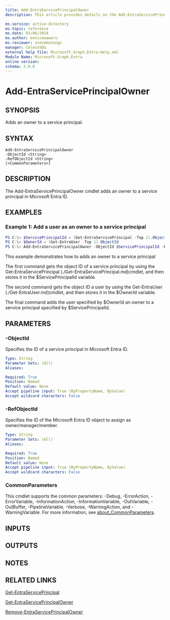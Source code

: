 ```yaml
---
title: Add-EntraServicePrincipalOwner
description: This article provides details on the Add-EntraServicePrincipalOwner command.

ms.service: active-directory
ms.topic: reference
ms.date: 03/06/2024
ms.author: eunicewaweru
ms.reviewer: stevemutungi
manager: CelesteDG
external help file: Microsoft.Graph.Entra-Help.xml
Module Name: Microsoft.Graph.Entra
online version:
schema: 2.0.0
---
```


# Add-EntraServicePrincipalOwner

## SYNOPSIS
Adds an owner to a service principal.

## SYNTAX

```
Add-EntraServicePrincipalOwner 
-ObjectId <String> 
-RefObjectId <String> 
[<CommonParameters>]
```

## DESCRIPTION
The Add-EntraServicePrincipalOwner cmdlet adds an owner to a service principal in Microsoft Entra ID.

## EXAMPLES

### Example 1: Add a user as an owner to a service principal

```powershell
PS C:\> $ServicePrincipalId = (Get-EntraServicePrincipal -Top 1).ObjectId
PS C:\> $OwnerId = (Get-EntraUser -Top 1).ObjectId
PS C:\> Add-EntraServicePrincipalOwner -ObjectId $ServicePrincipalId -RefObjectId -$OwnerId
```

This example demonstrates how to adds an owner to a service principal

The first command gets the object ID of a service principal by using the Get-EntraServicePrincipal (./Get-EntraServicePrincipal.md)cmdlet, and then stores it in the $ServicePrincipalId variable.

The second command gets the object ID a user by using the Get-EntraUser (./Get-EntraUser.md)cmdlet, and then stores it in the $OwnerId variable.

The final command adds the user specified by $OwnerId an owner to a service principal specified by $ServicePrincipalId.

## PARAMETERS

### -ObjectId
Specifies the ID of a service principal in Microsoft Entra ID.

```yaml
Type: String
Parameter Sets: (All)
Aliases:

Required: True
Position: Named
Default value: None
Accept pipeline input: True (ByPropertyName, ByValue)
Accept wildcard characters: False
```

### -RefObjectId
Specifies the ID of the Microsoft Entra ID object to assign as owner/manager/member.

```yaml
Type: String
Parameter Sets: (All)
Aliases:

Required: True
Position: Named
Default value: None
Accept pipeline input: True (ByPropertyName, ByValue)
Accept wildcard characters: False
```

### CommonParameters
This cmdlet supports the common parameters: -Debug, -ErrorAction, -ErrorVariable, -InformationAction, -InformationVariable, -OutVariable, -OutBuffer, -PipelineVariable, -Verbose, -WarningAction, and -WarningVariable. For more information, see [about_CommonParameters](http://go.microsoft.com/fwlink/?LinkID=113216).

## INPUTS

## OUTPUTS

## NOTES

## RELATED LINKS

[Get-EntraServicePrincipal](Get-EntraServicePrincipal.md)

[Get-EntraServicePrincipalOwner](Get-EntraServicePrincipalOwner.md)

[Remove-EntraServicePrincipalOwner](Remove-EntraServicePrincipalOwner.md)